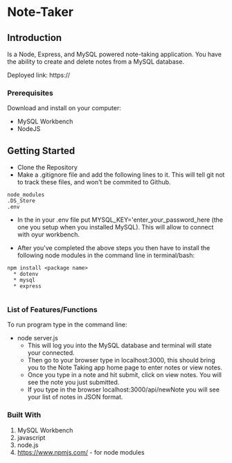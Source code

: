 # Note-Taker

## Introduction

Is a Node, Express, and MySQL powered note-taking application. You have the ability to create and delete notes from a MySQL database.

Deployed link: https://


### Prerequisites

Download and install on your computer:
* MySQL Workbench
* NodeJS

## Getting Started

* Clone the Repository
* Make a .gitignore file and add the following lines to it. This will tell git not to track these files, and won't be commited to Github.
```
node_modules
.DS_Store
.env
```
* In the in your .env file put MYSQL_KEY='enter_your_password_here (the one you setup when you installed MySQL). This will allow to connect with oyur workbench.

* After you've completed the above steps you then have to install the following node modules in the command line in terminal/bash:
```
npm install <package name>
  * dotenv
  * mysql
  * express
  
```


### List of Features/Functions

To run program type in the command line:
* node server.js  
  * This will log you into the MySQL database and terminal will state your connected.
  * Then go to your browser type in localhost:3000, this should bring you to the Note Taking app home page to enter notes or view notes.
  * Once you type in a note and hit submit, click on view notes. You will see the note you just submitted.
  * If you type in the browser localhost:3000/api/newNote you will see your list of notes in JSON format.
  
### Built With
  
1. MySQL Workbench
1. javascript
1. node.js
1. https://www.npmjs.com/ - for node modules
  
